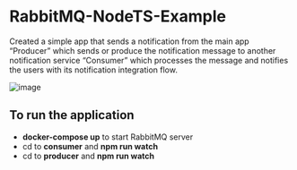 # RabbitMQ-NodeTS-Example
Created a simple app that sends a notification from the main app “Producer” which sends or produce the notification message to another notification service “Consumer” which processes the message and notifies the users with its notification integration flow.

![image](https://github.com/Syed007Hassan/RabbitMQ-NodeTS-Example/assets/104893311/fae9d706-28c7-482c-b560-c961b49b1205)


## To run the application

- **docker-compose up** to start RabbitMQ server
- cd to **consumer** and **npm run watch**
- cd to **producer** and **npm run watch**




